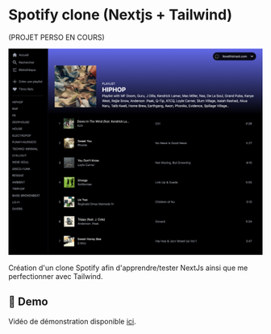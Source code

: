 # Spotify clone (Nextjs + Tailwind)

(PROJET PERSO EN COURS)

![Screenshot](screenshot.png)

Création d'un clone Spotify afin d'apprendre/tester NextJs ainsi que me perfectionner avec Tailwind.

## 💫 Demo

Vidéo de démonstration disponible [ici](https://youtu.be/K-TKYTH5JrM).
